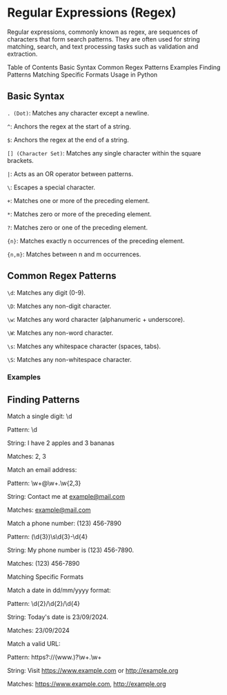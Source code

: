 # Regular Expressions (Regex)
Regular expressions, commonly known as regex, are sequences of characters that form search patterns. They are often used for string matching, search, and text processing tasks such as validation and extraction.

Table of Contents
Basic Syntax
Common Regex Patterns
Examples
Finding Patterns
Matching Specific Formats
Usage in Python

## Basic Syntax
`. (Dot)`: Matches any character except a newline.

`^`: Anchors the regex at the start of a string.

`$`: Anchors the regex at the end of a string.

`[] (Character Set)`: Matches any single character within the square brackets.

`|`: Acts as an OR operator between patterns.

`\`: Escapes a special character.

`+`: Matches one or more of the preceding element.

`*`: Matches zero or more of the preceding element.

`?`: Matches zero or one of the preceding element.

`{n}`: Matches exactly n occurrences of the preceding element.

`{n,m}`: Matches between n and m occurrences.

## Common Regex Patterns

`\d`: Matches any digit (0-9).

`\D`: Matches any non-digit character.

`\w`: Matches any word character (alphanumeric + underscore).

`\W`: Matches any non-word character.

`\s`: Matches any whitespace character (spaces, tabs).

`\S`: Matches any non-whitespace character.

### Examples

## Finding Patterns

Match a single digit: \d

Pattern: \d

String: I have 2 apples and 3 bananas

Matches: 2, 3

Match an email address:

Pattern: \w+@\w+\.\w{2,3}

String: Contact me at example@mail.com

Matches: example@mail.com

Match a phone number: (123) 456-7890

Pattern: \(\d{3}\)\s\d{3}-\d{4}

String: My phone number is (123) 456-7890.

Matches: (123) 456-7890

Matching Specific Formats

Match a date in dd/mm/yyyy format:

Pattern: \d{2}/\d{2}/\d{4}

String: Today's date is 23/09/2024.

Matches: 23/09/2024

Match a valid URL:

Pattern: https?://(www\.)?\w+\.\w+

String: Visit https://www.example.com or http://example.org

Matches: https://www.example.com, http://example.org

